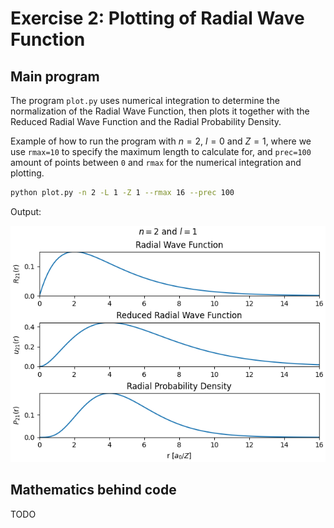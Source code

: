 # **Exercise 2**: Plotting of Radial Wave Function

## Main program
The program `plot.py` uses numerical integration to determine the normalization of the Radial Wave Function, then plots it together with the Reduced Radial Wave Function and the Radial Probability Density.

Example of how to run the program with $n=2$, $l=0$  and $Z=1$, where we use `rmax=10` to specify the maximum length to calculate for, and `prec=100` amount of points between `0` and `rmax` for the numerical integration and plotting.

```bash
python plot.py -n 2 -L 1 -Z 1 --rmax 16 --prec 100
```

Output:

![](fig.png)


## Mathematics behind code

TODO